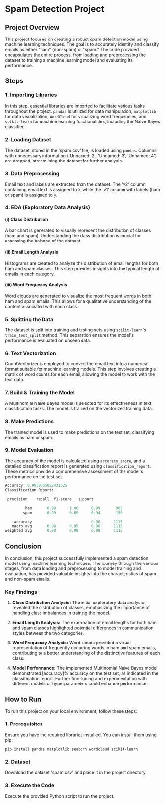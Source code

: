 # Spam Detection Project

## Project Overview

This project focuses on creating a robust spam detection model using machine learning techniques. The goal is to accurately identify and classify emails as either "ham" (non-spam) or "spam." The code provided encapsulates the entire process, from loading and preprocessing the dataset to training a machine learning model and evaluating its performance.

## Steps

### 1. Importing Libraries

In this step, essential libraries are imported to facilitate various tasks throughout the project. `pandas` is utilized for data manipulation, `matplotlib` for data visualization, `WordCloud` for visualizing word frequencies, and `scikit-learn` for machine learning functionalities, including the Naive Bayes classifier.

### 2. Loading Dataset

The dataset, stored in the 'spam.csv' file, is loaded using `pandas`. Columns with unnecessary information ('Unnamed: 2', 'Unnamed: 3', 'Unnamed: 4') are dropped, streamlining the dataset for further analysis.

### 3. Data Preprocessing

Email text and labels are extracted from the dataset. The 'v2' column containing email text is assigned to `X`, while the 'v1' column with labels (ham or spam) is assigned to `y`.

### 4. EDA (Exploratory Data Analysis)

#### (i) Class Distribution

A bar chart is generated to visually represent the distribution of classes (ham and spam). Understanding the class distribution is crucial for assessing the balance of the dataset.

#### (ii) Email Length Analysis

Histograms are created to analyze the distribution of email lengths for both ham and spam classes. This step provides insights into the typical length of emails in each category.

#### (iii) Word Frequency Analysis

Word clouds are generated to visualize the most frequent words in both ham and spam emails. This allows for a qualitative understanding of the content associated with each class.

### 5. Splitting the Data

The dataset is split into training and testing sets using `scikit-learn`'s `train_test_split` method. This separation ensures the model's performance is evaluated on unseen data.

### 6. Text Vectorization

CountVectorizer is employed to convert the email text into a numerical format suitable for machine learning models. This step involves creating a matrix of word counts for each email, allowing the model to work with the text data.

### 7. Build & Training the Model

A Multinomial Naive Bayes model is selected for its effectiveness in text classification tasks. The model is trained on the vectorized training data.

### 8. Make Predictions

The trained model is used to make predictions on the test set, classifying emails as ham or spam.

### 9. Model Evaluation

The accuracy of the model is calculated using `accuracy_score`, and a detailed classification report is generated using `classification_report`. These metrics provide a comprehensive assessment of the model's performance on the test set.

```python
Accuracy: 0.9838565022421525
Classification Report:

 precision    recall  f1-score   support

         ham       0.98      1.00      0.99       965
        spam       0.99      0.89      0.94       150

    accuracy                           0.98      1115
   macro avg       0.98      0.95      0.96      1115
weighted avg       0.98      0.98      0.98      1115
```
## Conclusion

In conclusion, this project successfully implemented a spam detection model using machine learning techniques. The journey through the various stages, from data loading and preprocessing to model training and evaluation, has provided valuable insights into the characteristics of spam and non-spam emails.

### Key Findings

1. **Class Distribution Analysis:** The initial exploratory data analysis revealed the distribution of classes, emphasizing the importance of handling class imbalances in training the model.

2. **Email Length Analysis:** The examination of email lengths for both ham and spam classes highlighted potential differences in communication styles between the two categories.

3. **Word Frequency Analysis:** Word clouds provided a visual representation of frequently occurring words in ham and spam emails, contributing to a better understanding of the distinctive features of each class.

4. **Model Performance:** The implemented Multinomial Naive Bayes model demonstrated [accuracy]% accuracy on the test set, as indicated in the classification report. Further fine-tuning and experimentation with different models or hyperparameters could enhance performance.

## How to Run

To run this project on your local environment, follow these steps:

### 1. Prerequisites

Ensure you have the required libraries installed. You can install them using pip:
```bash
pip install pandas matplotlib seaborn wordcloud scikit-learn
```
### 2. Dataset
Download the dataset 'spam.csv' and place it in the project directory.

### 3. Execute the Code
Execute the provided Python script to run the project.
